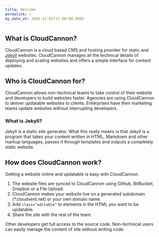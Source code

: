 ```yaml
---
title: Welcome
permalink: /
my_date_at: 2001-12-01T11:00:00.000Z
---
```


## What is CloudCannon?

CloudCannon is a cloud based CMS and hosting provider for static and [Jekyll](http://jekyllrb.com) websites. CloudCannon manages all the technical details of deploying and scaling websites and offers a simple interface for content updates.

 

## Who is CloudCannon for?

CloudCannon allows non-technical teams to take control of their website and developers to build websites faster. Agencies are using CloudCannon to deliver updatable websites to clients. Enterprises have their marketing teams update websites without interrupting developers.

### What is Jekyll?

Jekyll is a static site generator. What this really means is that Jekyll is a program that takes your content written in HTML, Markdown and other markup languages, passes it through templates and outputs a completely static website.

## How does CloudCannon work?

Getting a website online and updatable is easy with CloudCannon.

1. The website files are synced to CloudCannon using Github, BitBucket, Dropbox or a File Upload.
2. CloudCannon makes your website live on a generated subdomain (\*.cloudvent.net) or your own domain name.
3. Add `class="editable"` to elements in the HTML you want to be updatable.
4. Share the site with the rest of the team.


Other developers get full access to the source code. Non-technical users can easily manage the content of site without writing code.